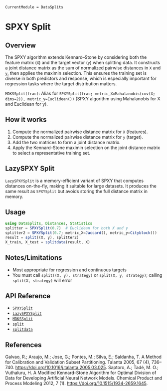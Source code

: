 ```@meta
CurrentModule = DataSplits
```

# SPXY Split

## Overview

The SPXY algorithm extends Kennard–Stone by considering both the feature matrix (`X`) and the target vector (`y`) when splitting data. It constructs a joint distance matrix as the sum of normalized pairwise distances in `X` and `y`, then applies the maximin selection. This ensures the training set is diverse in both predictors and response, which is especially important for regression tasks where the target distribution matters.

`MDKSSplit(frac)`: Alias for `SPXYSplit(frac; metric_X=Mahalanobis(cov(X; dims=2)), metric_y=Euclidean())` (SPXY algorithm using Mahalanobis for X and Euclidean for y).

## How it works

1. Compute the normalized pairwise distance matrix for `X` (features).
2. Compute the normalized pairwise distance matrix for `y` (target).
3. Add the two matrices to form a joint distance matrix.
4. Apply the Kennard–Stone maximin selection on the joint distance matrix to select a representative training set.

## LazySPXY Split

`LazySPXYSplit` is a memory-efficient variant of SPXY that computes distances on-the-fly, making it suitable for large datasets. It produces the same result as `SPXYSplit` but avoids storing the full distance matrix in memory.

## Usage

```julia
using DataSplits, Distances, Statistics
splitter = SPXYSplit(0.7)  # Euclidean for both X and y
splitter2 = SPXYSplit(0.7; metric_X=Jaccard(), metric_y=Cityblock())
result = split((X, y), splitter2)
X_train, X_test = splitdata(result, X)
```

## Notes/Limitations

- Most appropriate for regression and continuous targets
- You must call `split((X, y), strategy)` or `split(X, y, strategy)`; calling `split(X, strategy)` will error

## API Reference

- [`SPXYSplit`](@ref)
- [`LazySPXYSplit`](@ref)
- [`MDKSSplit`](@ref)
- [`split`](@ref)
- [`splitdata`](@ref)

## References

Galvao, R.; Araujo, M.; Jose, G.; Pontes, M.; Silva, E.; Saldanha, T. A Method for Calibration and Validation Subset Partitioning. Talanta 2005, 67 (4), 736–740. <https://doi.org/10.1016/j.talanta.2005.03.025>.
Saptoro, A.; Tadé, M. O.; Vuthaluru, H. A Modified Kennard-Stone Algorithm for Optimal Division of Data for Developing Artificial Neural Network Models. Chemical Product and Process Modeling 2012, 7 (1). <https://doi.org/10.1515/1934-2659.1645>.
